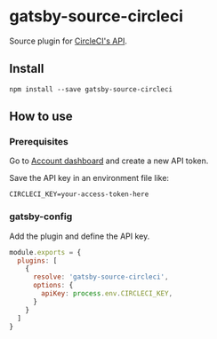 # gatsby-source-circleci

Source plugin for [CircleCI's API](https://circleci.com/docs/api/#circleci-api-reference-guide).

## Install

```shell
npm install --save gatsby-source-circleci
```

## How to use

### Prerequisites

Go to [Account dashboard](https://circleci.com/account/api) and create a new API token.

Save the API key in an environment file like:

```
CIRCLECI_KEY=your-access-token-here
```

### gatsby-config

Add the plugin and define the API key.

```js
module.exports = {
  plugins: [
    {
      resolve: 'gatsby-source-circleci',
      options: {
        apiKey: process.env.CIRCLECI_KEY,
      }
    }
  ]
}
```